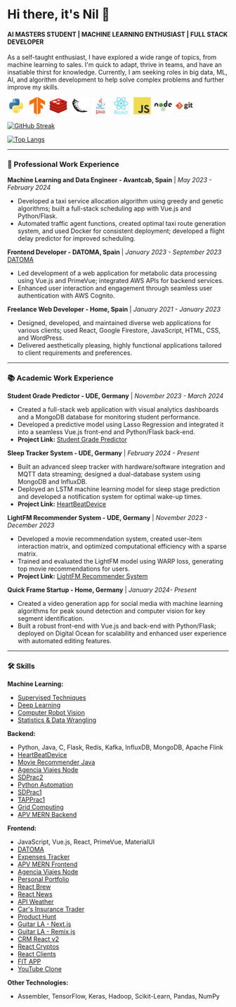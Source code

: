 # Hi there, it's Nil 👋

#### AI MASTERS STUDENT | MACHINE LEARNING ENTHUSIAST | FULL STACK DEVELOPER

As a self-taught enthusiast, I have explored a wide range of topics, from machine learning to sales. I'm quick to adapt, thrive in teams, and have an insatiable thirst for knowledge. Currently, I am seeking roles in big data, ML, AI, and algorithm development to help solve complex problems and further improve my skills.

<div>
  <img src="https://github.com/devicons/devicon/blob/master/icons/python/python-original.svg" title="Python" alt="Python" width="40" height="40"/>&nbsp;
  <img src="https://github.com/devicons/devicon/blob/master/icons/tensorflow/tensorflow-original.svg" title="TensorFlow" alt="TensorFlow" width="40" height="40"/>&nbsp;
  <img src="https://github.com/devicons/devicon/blob/master/icons/redis/redis-original.svg" title="Redis" alt="Redis" width="40" height="40"/>&nbsp;
  <img src="https://github.com/devicons/devicon/blob/master/icons/flask/flask-original.svg" title="Flask" alt="Flask" width="40" height="40"/>&nbsp;
  <img src="https://github.com/devicons/devicon/blob/master/icons/java/java-original-wordmark.svg" title="Java" alt="Java" width="40" height="40"/>&nbsp;
  <img src="https://github.com/devicons/devicon/blob/master/icons/react/react-original-wordmark.svg" title="React" alt="React" width="40" height="40"/>&nbsp;
  <img src="https://github.com/devicons/devicon/blob/master/icons/javascript/javascript-original.svg" title="JavaScript" alt="JavaScript" width="40" height="40"/>&nbsp;
  <img src="https://github.com/devicons/devicon/blob/master/icons/nodejs/nodejs-original-wordmark.svg" title="NodeJS" alt="NodeJS" width="40" height="40"/>&nbsp;
  <img src="https://github.com/devicons/devicon/blob/master/icons/git/git-original-wordmark.svg" title="Git" alt="Git" width="40" height="40"/>&nbsp;
</div>

[![GitHub Streak](http://github-readme-streak-stats.herokuapp.com?user=nilm9&theme=dark&background=000000)](https://git.io/streak-stats)

[![Top Langs](https://github-readme-stats.vercel.app/api/top-langs/?username=nilm9&layout=compact&theme=vision-friendly-dark)](https://github.com/anuraghazra/github-readme-stats)


---

### 🚀 Professional Work Experience

**Machine Learning and Data Engineer - Avantcab, Spain** | *May 2023 - February 2024*
- Developed a taxi service allocation algorithm using greedy and genetic algorithms; built a full-stack scheduling app with Vue.js and Python/Flask.
- Automated traffic agent functions, created optimal taxi route generation system, and used Docker for consistent deployment; developed a flight delay predictor for improved scheduling.

**Frontend Developer - DATOMA, Spain** | *January 2023 - September 2023* [DATOMA](https://datoma.cloud)
- Led development of a web application for metabolic data processing using Vue.js and PrimeVue; integrated AWS APIs for backend services.
- Enhanced user interaction and engagement through seamless user authentication with AWS Cognito.

**Freelance Web Developer - Home, Spain** | *January 2021 - January 2023*
- Designed, developed, and maintained diverse web applications for various clients; used React, Google Firestore, JavaScript, HTML, CSS, and WordPress.
- Delivered aesthetically pleasing, highly functional applications tailored to client requirements and preferences.

---

### 📚 Academic Work Experience

**Student Grade Predictor - UDE, Germany** | *November 2023 - March 2024*
- Created a full-stack web application with visual analytics dashboards and a MongoDB database for monitoring student performance.
- Developed a predictive model using Lasso Regression and integrated it into a seamless Vue.js front-end and Python/Flask back-end.
- **Project Link:** [Student Grade Predictor](https://github.com/nilm9/Student_Grade_Predictor)

**Sleep Tracker System - UDE, Germany** | *February 2024 - Present*
- Built an advanced sleep tracker with hardware/software integration and MQTT data streaming; designed a dual-database system using MongoDB and InfluxDB.
- Deployed an LSTM machine learning model for sleep stage prediction and developed a notification system for optimal wake-up times.
- **Project Link:** [HeartBeatDevice](https://github.com/nilm9/HeartBeatDevice)

**LightFM Recommender System - UDE, Germany** | *November 2023 - December 2023*
- Developed a movie recommendation system, created user-item interaction matrix, and optimized computational efficiency with a sparse matrix.
- Trained and evaluated the LightFM model using WARP loss, generating top movie recommendations for users.
- **Project Link:** [LightFM Recommender System](https://github.com/nilm9/LightFM_Recommender_System)

**Quick Frame Startup - Home, Germany** | *January 2024- Present*
- Created a video generation app for social media with machine learning algorithms for peak sound detection and computer vision for key segment identification.
- Built a robust front-end with Vue.js and back-end with Python/Flask; deployed on Digital Ocean for scalability and enhanced user experience with automated editing features.

---

### 🛠 Skills

**Machine Learning:**
- [Supervised Techniques](https://github.com/nilm9/Hands-on-ML-Project)
- [Deep Learning](https://github.com/nilm9/Hands-on-ML-Project)
- [Computer Robot Vision](https://github.com/nilm9/ComputerRobotVision)
- [Statistics & Data Wrangling](https://github.com/nilm9/ML-python)

**Backend:**
- Python, Java, C, Flask, Redis, Kafka, InfluxDB, MongoDB, Apache Flink
- [HeartBeatDevice](https://github.com/nilm9/HeartBeatDevice)
- [Movie Recommender Java](https://github.com/nilm9/Movie-recommender-Java)
- [Agencia Viajes Node](https://github.com/nilm9/agenciaViajesNode)
- [SDPrac2](https://github.com/nilm9/SDPrac2)
- [Python Automation](https://github.com/nilm9/pythonAutomation)
- [SDPrac1](https://github.com/nilm9/SDPrac1)
- [TAPPrac1](https://github.com/nilm9/TAPPrac1)
- [Grid Computing](https://github.com/nilm9/GridComputing)
- [APV MERN Backend](https://github.com/nilm9/APV_MERN_backend)

**Frontend:**
- JavaScript, Vue.js, React, PrimeVue, MaterialUI
- [DATOMA](https://datoma.cloud)
- [Expenses Tracker](https://github.com/nilm9/expensesTracker)
- [APV MERN Frontend](https://github.com/nilm9/APV_MERN_frontend)
- [Agencia Viajes Node](https://github.com/nilm9/agenciaViajesNode)
- [Personal Portfolio](https://github.com/nilm9/PERSONAL-PORTFOLIO)
- [React Brew](https://github.com/nilm9/reactBrew)
- [React News](https://github.com/nilm9/reactNews)
- [API Weather](https://github.com/nilm9/ApiWeather)
- [Car's Insurance Trader](https://github.com/nilm9/Car-s-Insurance-trader)
- [Product Hunt](https://github.com/nilm9/producthunt)
- [Guitar LA - Next.js](https://github.com/nilm9/guitarLA--Next.js)
- [Guitar LA - Remix.js](https://github.com/nilm9/guitarLA--Remix-js)
- [CRM React v2](https://github.com/nilm9/crmReact-v2)
- [React Cryptos](https://github.com/nilm9/reactCriptos)
- [React Clients](https://github.com/nilm9/react-clients)
- [FIT APP](https://github.com/nilm9/FIT_APP)
- [YouTube Clone](https://github.com/nilm9/YouTubeClone)


**Other Technologies:**
- Assembler, TensorFlow, Keras, Hadoop, Scikit-Learn, Pandas, NumPy
